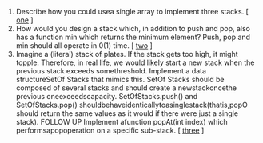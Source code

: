 1.  Describe how you could usea single array to implement three stacks. [ [one][101] ]
2.  How would you design a stack which, in addition to push and pop, also has a function min which returns the minimum element? Push, pop and min should all operate in 0(1) time. [ [two][102] ]
3.  Imagine a (literal) stack of plates. If the stack gets too high, it might topple. Therefore, in real life, we would likely start a new stack when the previous stack exceeds somethreshold. Implement a data structureSetOf Stacks that mimics this. SetOf Stacks should be composed of several stacks and should create a newstackoncethe previous oneexceedscapacity. SetOfStacks.push() and SetOfStacks.pop() shouldbehaveidenticallytoasinglestack(thatis,popO should return the same values as it would if there were just a single stack).
    FOLLOW UP
    Implement afunction popAt(int index) which performsapopoperation on a specific sub-stack. [ [three][103] ]

[101]:https://github.com/inadram/CrackingCode/tree/master/src/main/dataStructures/StacksAndQueues/One
[102]:https://github.com/inadram/CrackingCode/tree/master/src/main/dataStructures/StacksAndQueues/Two
[103]:https://github.com/inadram/CrackingCode/tree/master/src/main/dataStructures/StacksAndQueues/Three
